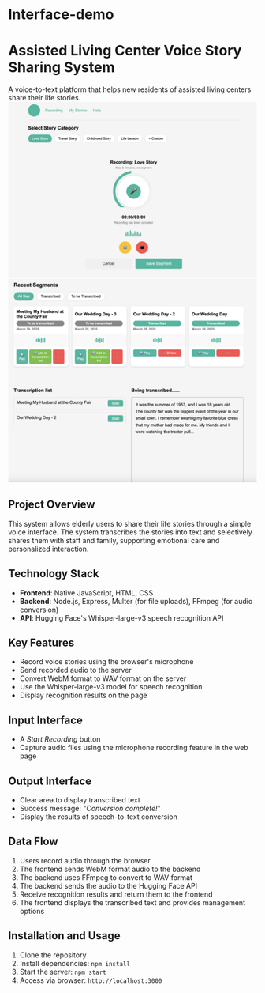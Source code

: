 # Interface-demo

# Assisted Living Center Voice Story Sharing System

A voice-to-text platform that helps new residents of assisted living centers share their life stories.
![interface1](interface1.png)
![interface2](interface2.png)
## Project Overview

This system allows elderly users to share their life stories through a simple voice interface. The system transcribes the stories into text and selectively shares them with staff and family, supporting emotional care and personalized interaction.

## Technology Stack

- **Frontend**: Native JavaScript, HTML, CSS
- **Backend**: Node.js, Express, Multer (for file uploads), FFmpeg (for audio conversion)
- **API**: Hugging Face's Whisper-large-v3 speech recognition API


## Key Features

- Record voice stories using the browser's microphone
- Send recorded audio to the server
- Convert WebM format to WAV format on the server
- Use the Whisper-large-v3 model for speech recognition
- Display recognition results on the page


## Input Interface

- A *Start Recording* button
- Capture audio files using the microphone recording feature in the web page

## Output Interface

- Clear area to display transcribed text
- Success message: "*Conversion complete!*"
- Display the results of speech-to-text conversion

## Data Flow

1. Users record audio through the browser
2. The frontend sends WebM format audio to the backend
3. The backend uses FFmpeg to convert to WAV format
4. The backend sends the audio to the Hugging Face API
5. Receive recognition results and return them to the frontend
6. The frontend displays the transcribed text and provides management options

## Installation and Usage

1. Clone the repository
2. Install dependencies: `npm install`
3. Start the server: `npm start`
4. Access via browser: `http://localhost:3000`


